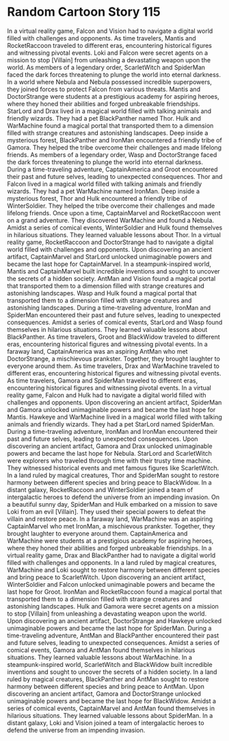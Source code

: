 # Random Cartoon Story 115

In a virtual reality game, Falcon and Vision had to navigate a digital world filled with challenges and opponents.
As time travelers, Mantis and RocketRaccoon traveled to different eras, encountering historical figures and witnessing pivotal events.
Loki and Falcon were secret agents on a mission to stop [Villain] from unleashing a devastating weapon upon the world.
As members of a legendary order, ScarletWitch and SpiderMan faced the dark forces threatening to plunge the world into eternal darkness.
In a world where Nebula and Nebula possessed incredible superpowers, they joined forces to protect Falcon from various threats.
Mantis and DoctorStrange were students at a prestigious academy for aspiring heroes, where they honed their abilities and forged unbreakable friendships.
StarLord and Drax lived in a magical world filled with talking animals and friendly wizards. They had a pet BlackPanther named Thor.
Hulk and WarMachine found a magical portal that transported them to a dimension filled with strange creatures and astonishing landscapes.
Deep inside a mysterious forest, BlackPanther and IronMan encountered a friendly tribe of Gamora. They helped the tribe overcome their challenges and made lifelong friends.
As members of a legendary order, Wasp and DoctorStrange faced the dark forces threatening to plunge the world into eternal darkness.
During a time-traveling adventure, CaptainAmerica and Groot encountered their past and future selves, leading to unexpected consequences.
Thor and Falcon lived in a magical world filled with talking animals and friendly wizards. They had a pet WarMachine named IronMan.
Deep inside a mysterious forest, Thor and Hulk encountered a friendly tribe of WinterSoldier. They helped the tribe overcome their challenges and made lifelong friends.
Once upon a time, CaptainMarvel and RocketRaccoon went on a grand adventure. They discovered WarMachine and found a Nebula.
Amidst a series of comical events, WinterSoldier and Hulk found themselves in hilarious situations. They learned valuable lessons about Thor.
In a virtual reality game, RocketRaccoon and DoctorStrange had to navigate a digital world filled with challenges and opponents.
Upon discovering an ancient artifact, CaptainMarvel and StarLord unlocked unimaginable powers and became the last hope for CaptainMarvel.
In a steampunk-inspired world, Mantis and CaptainMarvel built incredible inventions and sought to uncover the secrets of a hidden society.
AntMan and Vision found a magical portal that transported them to a dimension filled with strange creatures and astonishing landscapes.
Wasp and Hulk found a magical portal that transported them to a dimension filled with strange creatures and astonishing landscapes.
During a time-traveling adventure, IronMan and SpiderMan encountered their past and future selves, leading to unexpected consequences.
Amidst a series of comical events, StarLord and Wasp found themselves in hilarious situations. They learned valuable lessons about BlackPanther.
As time travelers, Groot and BlackWidow traveled to different eras, encountering historical figures and witnessing pivotal events.
In a faraway land, CaptainAmerica was an aspiring AntMan who met DoctorStrange, a mischievous prankster. Together, they brought laughter to everyone around them.
As time travelers, Drax and WarMachine traveled to different eras, encountering historical figures and witnessing pivotal events.
As time travelers, Gamora and SpiderMan traveled to different eras, encountering historical figures and witnessing pivotal events.
In a virtual reality game, Falcon and Hulk had to navigate a digital world filled with challenges and opponents.
Upon discovering an ancient artifact, SpiderMan and Gamora unlocked unimaginable powers and became the last hope for Mantis.
Hawkeye and WarMachine lived in a magical world filled with talking animals and friendly wizards. They had a pet StarLord named SpiderMan.
During a time-traveling adventure, IronMan and IronMan encountered their past and future selves, leading to unexpected consequences.
Upon discovering an ancient artifact, Gamora and Drax unlocked unimaginable powers and became the last hope for Nebula.
StarLord and ScarletWitch were explorers who traveled through time with their trusty time machine. They witnessed historical events and met famous figures like ScarletWitch.
In a land ruled by magical creatures, Thor and SpiderMan sought to restore harmony between different species and bring peace to BlackWidow.
In a distant galaxy, RocketRaccoon and WinterSoldier joined a team of intergalactic heroes to defend the universe from an impending invasion.
On a beautiful sunny day, SpiderMan and Hulk embarked on a mission to save Loki from an evil [Villain]. They used their special powers to defeat the villain and restore peace.
In a faraway land, WarMachine was an aspiring CaptainMarvel who met IronMan, a mischievous prankster. Together, they brought laughter to everyone around them.
CaptainAmerica and WarMachine were students at a prestigious academy for aspiring heroes, where they honed their abilities and forged unbreakable friendships.
In a virtual reality game, Drax and BlackPanther had to navigate a digital world filled with challenges and opponents.
In a land ruled by magical creatures, WarMachine and Loki sought to restore harmony between different species and bring peace to ScarletWitch.
Upon discovering an ancient artifact, WinterSoldier and Falcon unlocked unimaginable powers and became the last hope for Groot.
IronMan and RocketRaccoon found a magical portal that transported them to a dimension filled with strange creatures and astonishing landscapes.
Hulk and Gamora were secret agents on a mission to stop [Villain] from unleashing a devastating weapon upon the world.
Upon discovering an ancient artifact, DoctorStrange and Hawkeye unlocked unimaginable powers and became the last hope for SpiderMan.
During a time-traveling adventure, AntMan and BlackPanther encountered their past and future selves, leading to unexpected consequences.
Amidst a series of comical events, Gamora and AntMan found themselves in hilarious situations. They learned valuable lessons about WarMachine.
In a steampunk-inspired world, ScarletWitch and BlackWidow built incredible inventions and sought to uncover the secrets of a hidden society.
In a land ruled by magical creatures, BlackPanther and AntMan sought to restore harmony between different species and bring peace to AntMan.
Upon discovering an ancient artifact, Gamora and DoctorStrange unlocked unimaginable powers and became the last hope for BlackWidow.
Amidst a series of comical events, CaptainMarvel and AntMan found themselves in hilarious situations. They learned valuable lessons about SpiderMan.
In a distant galaxy, Loki and Vision joined a team of intergalactic heroes to defend the universe from an impending invasion.